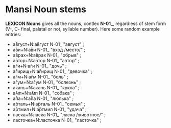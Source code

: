 # Mansi Noun stems

**LEXICON Nouns** gives all the nouns, contlex **N-01_**, regardless of stem form (V-, C- final, palatal or not, syllable number). Here some random example entries:

 * а̄вгуст+N:а̄вгуст N-01_ "август" ;
 * а̄ви+N:а̄ви N-01_ "вход /место/" ;
 * а̄врах+N:а̄врах N-01_ "обрыв" ;
 * а̄втор+N:а̄втор N-01_ "автор" ;
 * а̄ги+N:а̄ги N-01_ "дочь" ;
 * а̄гирищ+N:а̄гирищ N-01_ "девочка" ;
 * а̄гм+N:а̄гм N-01_ "боль" ;
 * а̄гум+N:а̄гум N-01_ "болезнь" ;
 * а̄кань+N:а̄кань N-01_ "кукла" ;
 * а̄мп+N:а̄мп N-01_ "собака" ;
 * а̄па+N:а̄па N-01_ "люлька" ;
 * а̄рталь+N:а̄рталь N-01_ "семья" ;
 * а̄ртмил+N:а̄ртмил N-01_ "удача" ;
 * ласка+N:ласка N-01_ "ласка /животное/" ;
 * ласточка+N:ласточка N-01_ "ласточка" ;
